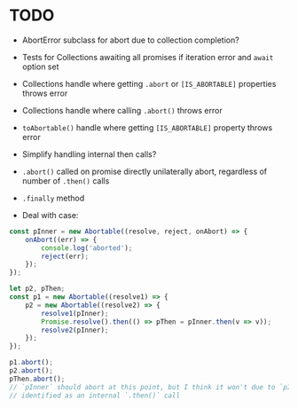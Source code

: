 # TODO

* AbortError subclass for abort due to collection completion?
* Tests for Collections awaiting all promises if iteration error and `await` option set
* Collections handle where getting `.abort` or `[IS_ABORTABLE]` properties throws error
* Collections handle where calling `.abort()` throws error
* `toAbortable()` handle where getting `[IS_ABORTABLE]` property throws error
* Simplify handling internal then calls?
* `.abort()` called on promise directly unilaterally abort, regardless of number of `.then()` calls
* `.finally` method

* Deal with case:

```js
const pInner = new Abortable((resolve, reject, onAbort) => {
	onAbort((err) => {
		console.log('aborted');
		reject(err);
	});
});

let p2, pThen;
const p1 = new Abortable((resolve1) => {
	p2 = new Abortable((resolve2) => {
		resolve1(pInner);
		Promise.resolve().then(() => pThen = pInner.then(v => v));
		resolve2(pInner);
	});
});

p1.abort();
p2.abort();
pThen.abort();
// `pInner` should abort at this point, but I think it won't due to `pInner.then()` being wrongly
// identified as an internal `.then()` call
```
